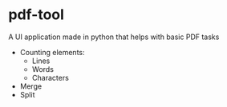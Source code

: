 # pdf-tool
A UI application made in python that helps with basic PDF tasks
* Counting elements:
    * Lines
    * Words
    * Characters
* Merge
* Split